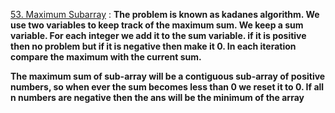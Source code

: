 [53. Maximum Subarray](https://leetcode.com/problems/maximum-subarray/) : **The problem is known as kadanes algorithm. We use two variables to keep track of the maximum sum. We keep a sum variable. For each integer we add it to the sum variable. if it is positive then no problem but if it is negative then make it 0. In each iteration compare the maximum with the current sum.**

**The maximum sum of sub-array will be a contiguous sub-array of positive numbers, so when ever the sum becomes less than 0 we reset it to 0. If all n numbers are negative then the ans will be the minimum of the array**
